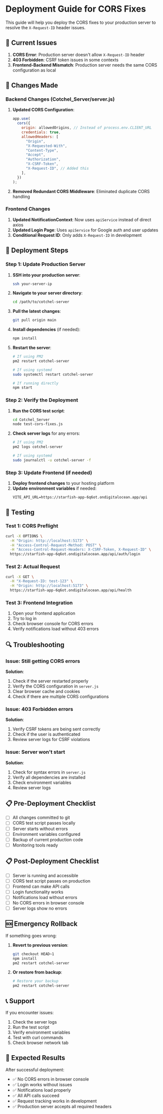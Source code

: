 # Deployment Guide for CORS Fixes

This guide will help you deploy the CORS fixes to your production server to resolve the `X-Request-ID` header issues.

## 🚨 Current Issues

1. **CORS Error**: Production server doesn't allow `X-Request-ID` header
2. **403 Forbidden**: CSRF token issues in some contexts
3. **Frontend-Backend Mismatch**: Production server needs the same CORS configuration as local

## 🔧 Changes Made

### Backend Changes (Cotchel_Server/server.js)

1. **Updated CORS Configuration**:

   ```javascript
   app.use(
     cors({
       origin: allowedOrigins, // Instead of process.env.CLIENT_URL
       credentials: true,
       allowedHeaders: [
         "Origin",
         "X-Requested-With",
         "Content-Type",
         "Accept",
         "Authorization",
         "X-CSRF-Token",
         "X-Request-ID", // Added this
       ],
     })
   );
   ```

2. **Removed Redundant CORS Middleware**: Eliminated duplicate CORS handling

### Frontend Changes

1. **Updated NotificationContext**: Now uses `apiService` instead of direct axios
2. **Updated Login Page**: Uses `apiService` for Google auth and user updates
3. **Conditional Request ID**: Only adds `X-Request-ID` in development

## 🚀 Deployment Steps

### Step 1: Update Production Server

1. **SSH into your production server**:

   ```bash
   ssh your-server-ip
   ```

2. **Navigate to your server directory**:

   ```bash
   cd /path/to/cotchel-server
   ```

3. **Pull the latest changes**:

   ```bash
   git pull origin main
   ```

4. **Install dependencies** (if needed):

   ```bash
   npm install
   ```

5. **Restart the server**:

   ```bash
   # If using PM2
   pm2 restart cotchel-server

   # If using systemd
   sudo systemctl restart cotchel-server

   # If running directly
   npm start
   ```

### Step 2: Verify the Deployment

1. **Run the CORS test script**:

   ```bash
   cd Cotchel_Server
   node test-cors-fixes.js
   ```

2. **Check server logs** for any errors:

   ```bash
   # If using PM2
   pm2 logs cotchel-server

   # If using systemd
   sudo journalctl -u cotchel-server -f
   ```

### Step 3: Update Frontend (if needed)

1. **Deploy frontend changes** to your hosting platform
2. **Update environment variables** if needed:
   ```env
   VITE_API_URL=https://starfish-app-6q6ot.ondigitalocean.app/api
   ```

## 🧪 Testing

### Test 1: CORS Preflight

```bash
curl -X OPTIONS \
  -H "Origin: http://localhost:5173" \
  -H "Access-Control-Request-Method: POST" \
  -H "Access-Control-Request-Headers: X-CSRF-Token, X-Request-ID" \
  https://starfish-app-6q6ot.ondigitalocean.app/api/auth/login
```

### Test 2: Actual Request

```bash
curl -X GET \
  -H "X-Request-ID: test-123" \
  -H "Origin: http://localhost:5173" \
  https://starfish-app-6q6ot.ondigitalocean.app/api/health
```

### Test 3: Frontend Integration

1. Open your frontend application
2. Try to log in
3. Check browser console for CORS errors
4. Verify notifications load without 403 errors

## 🔍 Troubleshooting

### Issue: Still getting CORS errors

**Solution**:

1. Check if the server restarted properly
2. Verify the CORS configuration in `server.js`
3. Clear browser cache and cookies
4. Check if there are multiple CORS configurations

### Issue: 403 Forbidden errors

**Solution**:

1. Verify CSRF tokens are being sent correctly
2. Check if the user is authenticated
3. Review server logs for CSRF violations

### Issue: Server won't start

**Solution**:

1. Check for syntax errors in `server.js`
2. Verify all dependencies are installed
3. Check environment variables
4. Review server logs

## 📋 Pre-Deployment Checklist

- [ ] All changes committed to git
- [ ] CORS test script passes locally
- [ ] Server starts without errors
- [ ] Environment variables configured
- [ ] Backup of current production code
- [ ] Monitoring tools ready

## 📋 Post-Deployment Checklist

- [ ] Server is running and accessible
- [ ] CORS test script passes on production
- [ ] Frontend can make API calls
- [ ] Login functionality works
- [ ] Notifications load without errors
- [ ] No CORS errors in browser console
- [ ] Server logs show no errors

## 🆘 Emergency Rollback

If something goes wrong:

1. **Revert to previous version**:

   ```bash
   git checkout HEAD~1
   npm install
   pm2 restart cotchel-server
   ```

2. **Or restore from backup**:
   ```bash
   # Restore your backup
   pm2 restart cotchel-server
   ```

## 📞 Support

If you encounter issues:

1. Check the server logs
2. Run the test script
3. Verify environment variables
4. Test with curl commands
5. Check browser network tab

## 🎯 Expected Results

After successful deployment:

- ✅ No CORS errors in browser console
- ✅ Login works without issues
- ✅ Notifications load properly
- ✅ All API calls succeed
- ✅ Request tracking works in development
- ✅ Production server accepts all required headers

